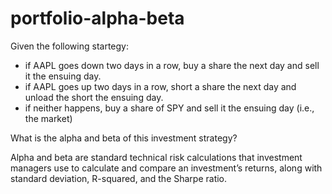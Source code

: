 # portfolio-alpha-beta
Given the following startegy:
* if AAPL goes down two days in a row, buy a share the next day and sell it the ensuing day.
* if AAPL goes up two days in a row, short a share the next day and unload the short the ensuing day.
* if neither happens, buy a share of SPY and sell it the ensuing day (i.e., the market)

What is the alpha and beta of this investment strategy?

Alpha and beta are standard technical risk calculations that investment managers use to calculate and compare an investment’s returns, along with standard deviation, R-squared, and the Sharpe ratio.
